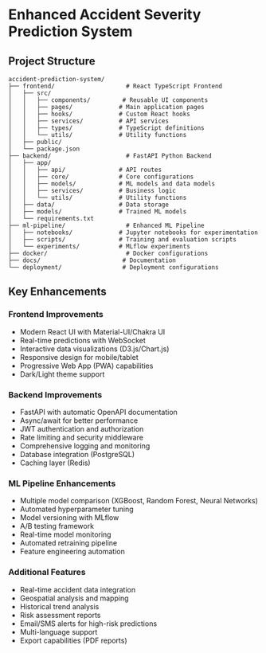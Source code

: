 # Enhanced Accident Severity Prediction System

## Project Structure
```
accident-prediction-system/
├── frontend/                    # React TypeScript Frontend
│   ├── src/
│   │   ├── components/         # Reusable UI components
│   │   ├── pages/             # Main application pages
│   │   ├── hooks/             # Custom React hooks
│   │   ├── services/          # API services
│   │   ├── types/             # TypeScript definitions
│   │   └── utils/             # Utility functions
│   ├── public/
│   └── package.json
├── backend/                     # FastAPI Python Backend
│   ├── app/
│   │   ├── api/               # API routes
│   │   ├── core/              # Core configurations
│   │   ├── models/            # ML models and data models
│   │   ├── services/          # Business logic
│   │   └── utils/             # Utility functions
│   ├── data/                  # Data storage
│   ├── models/                # Trained ML models
│   └── requirements.txt
├── ml-pipeline/                 # Enhanced ML Pipeline
│   ├── notebooks/             # Jupyter notebooks for experimentation
│   ├── scripts/               # Training and evaluation scripts
│   └── experiments/           # MLflow experiments
├── docker/                      # Docker configurations
├── docs/                       # Documentation
└── deployment/                 # Deployment configurations
```

## Key Enhancements

### Frontend Improvements
- Modern React UI with Material-UI/Chakra UI
- Real-time predictions with WebSocket
- Interactive data visualizations (D3.js/Chart.js)
- Responsive design for mobile/tablet
- Progressive Web App (PWA) capabilities
- Dark/Light theme support

### Backend Improvements
- FastAPI with automatic OpenAPI documentation
- Async/await for better performance
- JWT authentication and authorization
- Rate limiting and security middleware
- Comprehensive logging and monitoring
- Database integration (PostgreSQL)
- Caching layer (Redis)

### ML Pipeline Enhancements
- Multiple model comparison (XGBoost, Random Forest, Neural Networks)
- Automated hyperparameter tuning
- Model versioning with MLflow
- A/B testing framework
- Real-time model monitoring
- Automated retraining pipeline
- Feature engineering automation

### Additional Features
- Real-time accident data integration
- Geospatial analysis and mapping
- Historical trend analysis
- Risk assessment reports
- Email/SMS alerts for high-risk predictions
- Multi-language support
- Export capabilities (PDF reports)